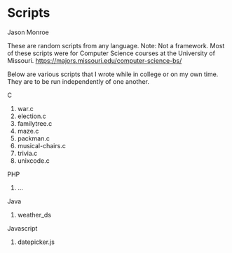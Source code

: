 Scripts
=======
Jason Monroe

These are random scripts from any language.  Note:  Not a framework.
Most of these scripts were for Computer Science courses at the University of Missouri.
https://majors.missouri.edu/computer-science-bs/

Below are various scripts that I wrote while in college or on my own time.  They are to be run independently of one another.  

C
1) war.c
2) election.c
3) familytree.c
4) maze.c
5) packman.c
6) musical-chairs.c
7) trivia.c
8) unixcode.c

PHP
1) ...

Java
1) weather_ds

Javascript
1) datepicker.js